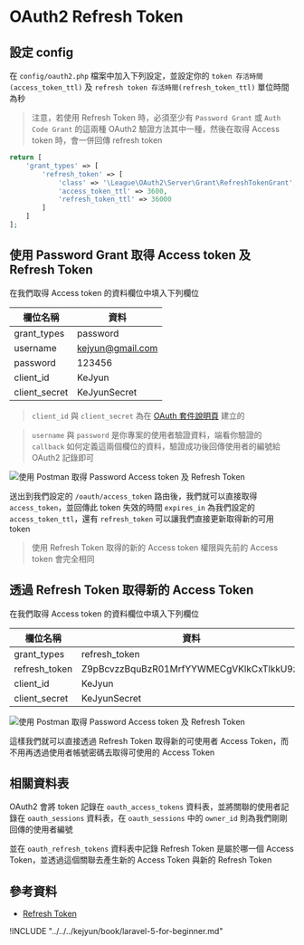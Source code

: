# OAuth2 Refresh Token

## 設定 config

在 `config/oauth2.php` 檔案中加入下列設定，並設定你的 `token 存活時間(access_token_ttl)` 及 `refresh token 存活時間(refresh_token_ttl)` 單位時間為秒

> 注意，若使用 Refresh Token 時，必須至少有 `Password Grant` 或 `Auth Code Grant` 的這兩種 OAuth2 驗證方法其中一種，然後在取得 Access token 時，會一併回傳 refresh token

```php
return [
    'grant_types' => [
        'refresh_token' => [
            'class' => '\League\OAuth2\Server\Grant\RefreshTokenGrant',
            'access_token_ttl' => 3600,
            'refresh_token_ttl' => 36000
        ]
    ]
];
```


## 使用 Password Grant 取得 Access token 及 Refresh Token

在我們取得 Access token 的資料欄位中填入下列欄位

| 欄位名稱 | 資料 |
|---|---|
| grant_types | password |
| username | kejyun@gmail.com |
| password | 123456 |
| client_id | KeJyun |
| client_secret | KeJyunSecret |

> `client_id` 與 `client_secret` 為在 [OAuth 套件說明頁](package-auth-oauth2-README.md) 建立的

> `username` 與 `password` 是你專案的使用者驗證資料，端看你驗證的 `callback` 如何定義這兩個欄位的資料，驗證成功後回傳使用者的編號給 OAuth2 記錄即可


![使用 Postman 取得 Password Access token 及 Refresh Token](./images/oauth2-password-grant-get-access-token-and-refresh-token.png)

送出到我們設定的 `/oauth/access_token` 路由後，我們就可以直接取得 `access_token`，並回傳此 token 失效的時間 `expires_in` 為我們設定的 `access_token_ttl`，還有 `refresh_token` 可以讓我們直接更新取得新的可用 token

> 使用 Refresh Token 取得的新的 Access token 權限與先前的 Access token 會完全相同

## 透過 Refresh Token 取得新的 Access Token

在我們取得 Access token 的資料欄位中填入下列欄位

| 欄位名稱 | 資料 |
|---|---|
| grant_types | refresh_token |
| refresh_token | Z9pBcvzzBquBzR01MrfYYWMECgVKlkCxTlkkU9zf |
| client_id | KeJyun |
| client_secret | KeJyunSecret |

![使用 Postman 取得 Password Access token 及 Refresh Token](./images/oauth2-get-new-access-token-and-refresh-token-by-refresh-token.png)

這樣我們就可以直接透過 Refresh Token 取得新的可使用者 Access Token，而不用再透過使用者帳號密碼去取得可使用的 Access Token

## 相關資料表

OAuth2 會將 token 記錄在 `oauth_access_tokens` 資料表，並將關聯的使用者記錄在 `oauth_sessions` 資料表，在 `oauth_sessions` 中的 `owner_id` 則為我們剛剛回傳的使用者編號

並在 `oauth_refresh_tokens` 資料表中記錄 Refresh Token 是屬於哪一個 Access Token，並透過這個關聯去產生新的 Access Token 與新的 Refresh Token

## 參考資料
* [Refresh Token](https://github.com/lucadegasperi/oauth2-server-laravel/wiki/Implementing-an-Authorization-Server-with-the-Refresh-Token-Grant)

!INCLUDE "../../../kejyun/book/laravel-5-for-beginner.md"
